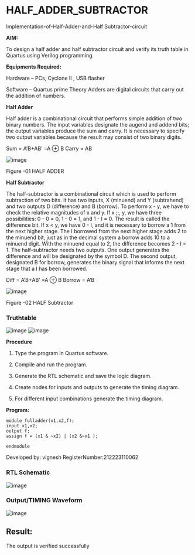 # HALF_ADDER_SUBTRACTOR

Implementation-of-Half-Adder-and-Half Subtractor-circuit

**AIM:**

To design a half adder and half subtractor circuit and verify its truth table in Quartus using Verilog programming.

**Equipments Required:**

Hardware – PCs, Cyclone II , USB flasher 

Software – Quartus prime Theory Adders are digital circuits that carry out the addition of numbers.

**Half Adder**

Half adder is a combinational circuit that performs simple addition of two binary numbers. The input variables designate the augend and addend bits; the output variables produce the sum and carry. It is necessary to specify two output variables because the result may consist of two binary digits.

Sum = A’B+AB’ =A ⊕ B Carry = AB

![image](https://github.com/naavaneetha/HALF_ADDER_SUBTRACTOR/assets/154305477/bd4a0b2c-cdbc-4184-ab08-81578f121e1f)

Figure -01 HALF ADDER

**Half Subtractor**

The half-subtractor is a combinational circuit which is used to perform subtraction of two bits. It has two inputs, X (minuend) and Y (subtrahend) and two outputs D (difference) and B (borrow). To perform x - y, we have to check the relative magnitudes of x and y. If x ;;, y, we have three possibilities: 0 - 0 = 0, 1 - 0 = 1, and 1 - I = 0. The result is called the difference bit. If x < y, we have 0 - I, and it is necessary to borrow a 1 from the next higher stage. The I borrowed from the next higher stage adds 2 to the minuend bit, just as in the decimal system a borrow adds 10 to a minuend digit. With the minuend equal to 2, the difference becomes 2 - I = 1. The half-subtractor needs two outputs. One output generates the difference and will be designated by the symbol D. The second output, designated B for borrow, generates the binary signal that informs the next stage that a I has been borrowed. 

Diff = A’B+AB’ =A ⊕ B
Borrow = A’B

 ![image](https://github.com/naavaneetha/HALF_ADDER_SUBTRACTOR/assets/154305477/d76b099c-513f-4e7c-843a-e2fd028a531a)

Figure -02 HALF Subtractor

### Truthtable
![image](https://github.com/Vigneshv-23/HALF_ADDER_SUBTRACTOR/assets/110780412/0f4e63e6-1089-4bf5-9fa7-6ea306ed927a)
![image](https://github.com/Vigneshv-23/HALF_ADDER_SUBTRACTOR/assets/110780412/a3ed5939-418e-40b3-9e82-e735f707f948)


**Procedure**

1.	Type the program in Quartus software.

2.	Compile and run the program.

3.	Generate the RTL schematic and save the logic diagram.

4.	Create nodes for inputs and outputs to generate the timing diagram.

5.	For different input combinations generate the timing diagram.


**Program:**
```
module fulladder(x1,x2,f);
input x1,x2;
output f;
assign f = (x1 & ~x2) | (x2 &~x1 );

endmodule
```

Developed by: vignesh 
RegisterNumber:212223110062

### RTL Schematic
![image](https://github.com/Vigneshv-23/HALF_ADDER_SUBTRACTOR/assets/110780412/4c151ac8-8cb8-485c-9b05-5ae70d0e223f)


### Output/TIMING Waveform
![image](https://github.com/Vigneshv-23/HALF_ADDER_SUBTRACTOR/assets/110780412/db493af4-99e6-439d-a239-c2e4e17c5c52)



## Result:
The output is verified successfully 

